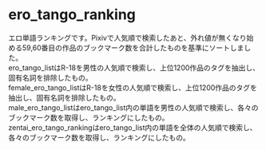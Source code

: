 # ero_tango_ranking

エロ単語ランキングです。Pixivで人気順で検索したあと、外れ値が無くなり始める59,60番目の作品のブックマーク数を合計したものを基準にソートしました。\
ero_tango_listはR-18を男性の人気順で検索し、上位1200作品のタグを抽出し、固有名詞を排除したもの。\
female_ero_tango_listはR-18を女性の人気順で検索し、上位1200作品のタグを抽出し、固有名詞を排除したもの。\
male_ero_tango_listはero_tango_list内の単語を男性の人気順で検索し、各々のブックマーク数を取得し、ランキングにしたもの。\
zentai_ero_tango_rankingはero_tango_list内の単語を全体の人気順で検索し、各々のブックマーク数を取得し、ランキングにしたもの。
